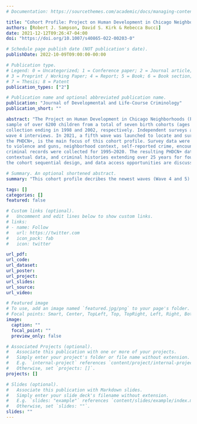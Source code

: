 ```yaml
---
# Documentation: https://sourcethemes.com/academic/docs/managing-content/

title: "Cohort Profile: Project on Human Development in Chicago Neighborhoods and Its Additions (PHDCN+)"
authors: [Robert J. Sampson, David S. Kirk & Rebecca Bucci]
date: 2021-12-12T09:26:47-04:00
doi: "https://doi.org/10.1007/s40865-022-00203-0"

# Schedule page publish date (NOT publication's date).
publishDate: 2022-10-09T09:00:00-00:00

# Publication type.
# Legend: 0 = Uncategorized; 1 = Conference paper; 2 = Journal article;
# 3 = Preprint / Working Paper; 4 = Report; 5 = Book; 6 = Book section;
# 7 = Thesis; 8 = Patent
publication_types: ["2"]

# Publication name and optional abbreviated publication name.
publication: "Journal of Developmental and Life-Course Criminology"
publication_short: ""

abstract: "The Project on Human Development in Chicago Neighborhoods (PHDCN) began in the mid-1990s, using an accelerated longitudinal design and drawing a representative
sample of over 6200 children from a total of seven birth cohorts (ages 0 to 18) living in Chicago. Participants were followed for a second and third wave of data
collection ending in 1998 and 2002, respectively. Independent surveys and observations on Chicago neighborhoods were also conducted. In 2012, a random subsample from cohorts 0, 9, 12, and 15 was selected for further follow-up, resulting in 1057
wave 4 interviews. In 2021, a fifth wave was launched to locate and survey wave 4 respondents, resulting in 682 responses. The extension to waves 4 and 5, termed
the PHDCN+, is the main focus of this cohort profile. Survey data were collected from many domains including, but not limited to, family relationships, exposure
to violence and guns, neighborhood context, self-reported crime, encounters with the police, attitudes toward the law, health, and civic engagement. In addition, official
criminal records were collected for 1995–2020. The resulting PHDCN+ data includes five waves of comprehensive survey data, residential histories, neighborhood
contextual data, and criminal histories extending over 25 years for four cohorts differing in age by up to 15 years. The research design, measures, key findings from
the cohort sequential design, and data access opportunities are discussed."

# Summary. An optional shortened abstract.
summary: "This cohort profile decribes the newest waves (Wave 4 and 5) of the PHDCN. This extension is deemed the PHDCN+."

tags: []
categories: []
featured: false

# Custom links (optional).
#   Uncomment and edit lines below to show custom links.
# links:
# - name: Follow
#   url: https://twitter.com
#   icon_pack: fab
#   icon: twitter

url_pdf:
url_code:
url_dataset:
url_poster:
url_project:
url_slides:
url_source:
url_video:

# Featured image
# To use, add an image named `featured.jpg/png` to your page's folder. 
# Focal points: Smart, Center, TopLeft, Top, TopRight, Left, Right, BottomLeft, Bottom, BottomRight.
image:
  caption: ""
  focal_point: ""
  preview_only: false

# Associated Projects (optional).
#   Associate this publication with one or more of your projects.
#   Simply enter your project's folder or file name without extension.
#   E.g. `internal-project` references `content/project/internal-project/index.md`.
#   Otherwise, set `projects: []`.
projects: []

# Slides (optional).
#   Associate this publication with Markdown slides.
#   Simply enter your slide deck's filename without extension.
#   E.g. `slides: "example"` references `content/slides/example/index.md`.
#   Otherwise, set `slides: ""`.
slides: ""
---
```

